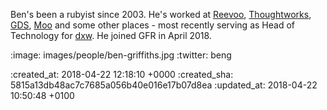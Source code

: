 Ben's been a rubyist since 2003. He's worked at [Reevoo][reevoo], [Thoughtworks][thoughtworks],
[GDS][gds], [Moo][moo] and some other places - most recently serving as Head of Technology
for [dxw][dxw]. He joined GFR in April 2018.

[reevoo]: http://reevoo.com
[thoughtworks]: https://thoughtworks.com
[gds]: https://github.com/alphagov
[dxw]: https://dxw.com
[moo]: https://moo.com

:image: images/people/ben-griffiths.jpg
:twitter: beng

:created_at: 2018-04-22 12:18:10 +0000
:created_sha: 5815a13db48ac7c7685a056b40e016e17b07d8ea
:updated_at: 2018-04-22 10:50:48 +0100
